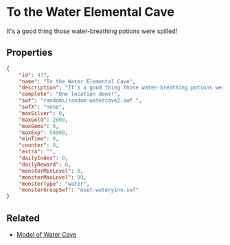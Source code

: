 # To the Water Elemental Cave

It's a good thing those water-breathing potions were spilled!

## Properties

```json
{
    "id": 477,
    "name": "To the Water Elemental Cave",
    "description": "It's a good thing those water-breathing potions were spilled!",
    "complete": "One location done!",
    "swf": "random\/random-watercave2.swf ",
    "swfX": "none",
    "maxSilver": 0,
    "maxGold": 2000,
    "maxGems": 0,
    "maxExp": 50000,
    "minTime": 0,
    "counter": 0,
    "extra": "",
    "dailyIndex": 0,
    "dailyReward": 0,
    "monsterMinLevel": 0,
    "monsterMaxLevel": 99,
    "monsterType": "water",
    "monsterGroupSwf": "mset-wateryinn.swf"
}
```

## Related

- [Model of Water Cave](../items/2737-model-of-water-cave.md)

